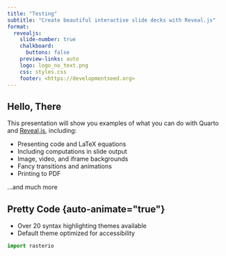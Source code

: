 ```yaml
---
title: "Testing"
subtitle: "Create beautiful interactive slide decks with Reveal.js"
format:
  revealjs: 
    slide-number: true
    chalkboard: 
      buttons: false
    preview-links: auto
    logo: logo_no_text.png
    css: styles.css
    footer: <https://developmentseed.org>
---
```


## Hello, There

This presentation will show you examples of what you can do with Quarto and [Reveal.js](https://revealjs.com), including:

- Presenting code and LaTeX equations
- Including computations in slide output
- Image, video, and iframe backgrounds
- Fancy transitions and animations
- Printing to PDF

...and much more

## Pretty Code {auto-animate="true"}

- Over 20 syntax highlighting themes available
- Default theme optimized for accessibility

```python
import rasterio

```

